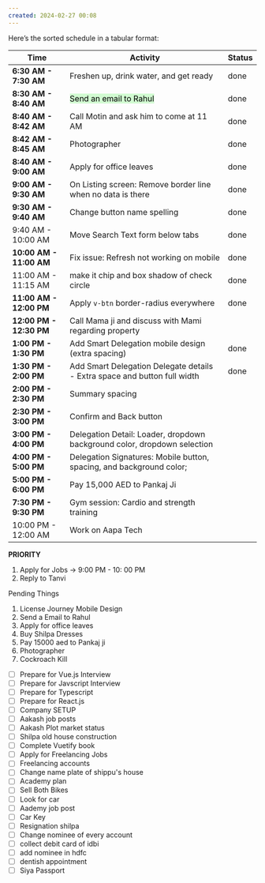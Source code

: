```yaml
---
created: 2024-02-27 00:08
---
```

Here’s the sorted schedule in a tabular format:

| **Time**                | **Activity**                                                              | Status |
| ----------------------- | ------------------------------------------------------------------------- | ------ |
| **6:30 AM - 7:30 AM**   | Freshen up, drink water, and get ready                                    | done   |
| **8:30 AM - 8:40 AM**   | <mark style="background: #BBFABBA6;">Send an email to Rahul</mark>        | done   |
| **8:40 AM - 8:42 AM**   | Call Motin and ask him to come at 11 AM                                   | done   |
| **8:42 AM - 8:45 AM**   | Photographer                                                              | done   |
| **8:40 AM - 9:00 AM**   | Apply for office leaves                                                   | done   |
| **9:00 AM - 9:30 AM**   | On Listing screen: Remove border line when no data is there               | done   |
| **9:30 AM - 9:40 AM**   | Change button name spelling                                               | done   |
| 9:40 AM - 10:00 AM      | Move Search Text form below tabs                                          | done   |
| **10:00 AM - 11:00 AM** | Fix issue: Refresh not working on mobile                                  | done   |
| 11:00 AM - 11:15 AM     | make it chip and box shadow of check circle                               | done   |
| **11:00 AM - 12:00 PM** | Apply `v-btn` border-radius everywhere                                    | done   |
| **12:00 PM - 12:30 PM** | Call Mama ji and discuss with Mami regarding property                     |        |
| **1:00 PM - 1:30 PM**   | Add Smart Delegation mobile design (extra spacing)                        | done   |
| **1:30 PM - 2:00 PM**   | Add Smart Delegation Delegate details - Extra space and button full width | done   |
| **2:00 PM - 2:30 PM**   | Summary spacing                                                           |        |
| **2:30 PM - 3:00 PM**   | Confirm and Back button                                                   |        |
| **3:00 PM - 4:00 PM**   | Delegation Detail: Loader, dropdown background color, dropdown selection  |        |
| **4:00 PM - 5:00 PM**   | Delegation Signatures: Mobile button, spacing, and background color;      |        |
| **5:00 PM - 6:00 PM**   | Pay 15,000 AED to Pankaj Ji                                               |        |
| **7:30 PM - 9:30 PM**   | Gym session: Cardio and strength training                                 |        |
| 10:00 PM - 12:00 AM     | Work on Aapa Tech                                                         |        |



**PRIORITY**

1. Apply for Jobs -> 9:00 PM - 10: 00 PM
2. Reply to Tanvi

Pending Things

1. License Journey Mobile Design
2. Send a Email to Rahul
3. Apply for office leaves
4. Buy Shilpa Dresses
5. Pay 15000 aed to Pankaj ji
6. Photographer
7. Cockroach Kill

- [ ] Prepare for Vue.js Interview
- [ ] Prepare for Javscript Interview
- [ ] Prepare for Typescript
- [ ] Prepare for React.js
- [ ] Company SETUP
- [ ] Aakash job posts
- [ ] Aakash Plot market status
- [ ] Shilpa old house construction
- [ ] Complete Vuetify book
- [ ] Apply for Freelancing Jobs
- [ ] Freelancing accounts
- [ ] Change name plate of shippu's house
- [ ] Academy plan
- [ ] Sell Both Bikes
- [ ] Look for car
- [ ] Aademy job post
- [ ] Car Key
- [ ] Resignation shilpa
- [ ] Change nominee of every account
- [ ] collect debit card of idbi
- [ ] add nominee in hdfc
- [ ] dentish appointment
- [ ] Siya Passport
